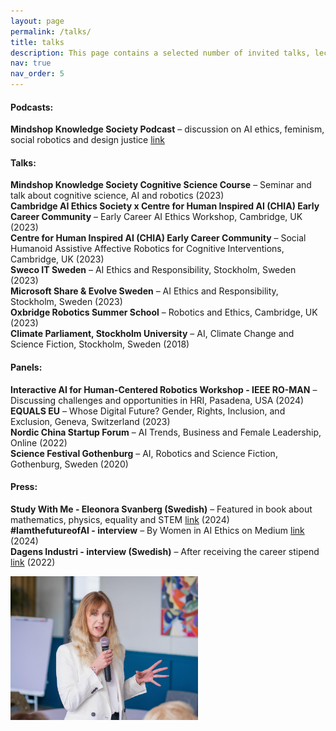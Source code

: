 ```yaml
---
layout: page
permalink: /talks/
title: talks
description: This page contains a selected number of invited talks, lectures and panel discussions. Please be in touch if you wish me to speak at an event or join a panel. 
nav: true
nav_order: 5
---
```


#### Podcasts:
**Mindshop Knowledge Society Podcast** – discussion on AI ethics, feminism, social robotics and design justice <a href="https://www.youtube.com/watch?v=MdC5kKccYHc">link</a>

#### Talks: 
**Mindshop Knowledge Society Cognitive Science Course** – Seminar and talk about cognitive science, AI and robotics (2023)  
**Cambridge AI Ethics Society x Centre for Human Inspired AI (CHIA) Early Career Community** – Early Career AI Ethics Workshop, Cambridge, UK (2023)  
**Centre for Human Inspired AI (CHIA) Early Career Community** – Social Humanoid Assistive Affective Robotics for Cognitive Interventions, Cambridge, UK (2023)   
**Sweco IT Sweden** – AI Ethics and Responsibility, Stockholm, Sweden (2023)  
**Microsoft Share & Evolve Sweden** – AI Ethics and Responsibility, Stockholm, Sweden (2023)  
**Oxbridge Robotics Summer School** – Robotics and Ethics, Cambridge, UK (2023)  
**Climate Parliament, Stockholm University** – AI, Climate Change and Science Fiction, Stockholm, Sweden (2018)

#### Panels:
**Interactive AI for Human-Centered Robotics Workshop - IEEE RO-MAN** – Discussing challenges and opportunities in HRI, Pasadena, USA (2024)  
**EQUALS EU** – Whose Digital Future? Gender, Rights, Inclusion, and Exclusion, Geneva, Switzerland (2023)  
**Nordic China Startup Forum** – AI Trends, Business and Female Leadership, Online (2022)  
**Science Festival Gothenburg** – AI, Robotics and Science Fiction, Gothenburg, Sweden (2020)

#### Press:
**Study With Me - Eleonora Svanberg (Swedish)** – Featured in book about mathematics, physics, equality and STEM <a href="https://www.bokus.com/bok/9789189733633/study-with-me-sa-bygger-du-matematiskt-sjalvfortroende/">link</a> (2024)  
**#IamthefutureofAI - interview** – By Women in AI Ethics on Medium <a href="https://medium.com/women-in-ai-ethics/iamthefutureofai-alva-markelius-626257f51ca4">link</a> (2024)\
**Dagens Industri - interview (Swedish)** – After receiving the career stipend <a href="https://karriarforetagen.se/vinnare-av-karriarstipendiet-student/">link</a> (2022)



<img src="/assets/img/ken.jpg" alt="image" width="300" height="auto">
